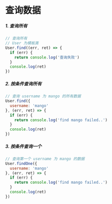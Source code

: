 # 查询数据

##### 1. 查询所有

```javascript
// 查询所有
// User 为模板类
User.find((err, ret) => {
  if (err) {
    return console.log('查询失败')
  }
  console.log(ret)
})
```

##### 2. 按条件查询所有

```javascript
// 查询 username 为 mango 的所有数据
User.find({
  username: 'mango'
}, (err, ret) => {
  if (err) {
    return console.log('find mango failed..')
  }
  console.log(ret)
})
```

##### 3. 按条件查询一个

```javascript
// 查询第一个 username 为 mango 的数据
User.findOne({
  username: 'mango'
}, (err, ret) => {
  if (err) {
    return console.log('find mango failed..')
  }
  console.log(ret)
})
```
